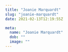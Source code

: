 ```yaml
---
title: "Joanie Marquardt"
slug: "joanie-marquardt"
date: 2021-02-13T12:19:55Z

meta:
  name: "Joanie Marquardt"
  dob: ""
  image: ""
---
```


